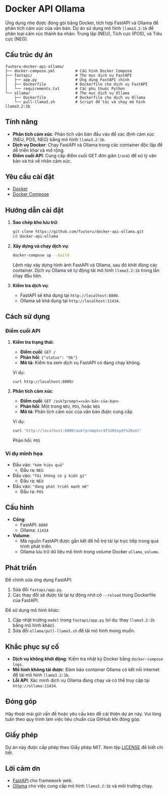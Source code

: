 # Docker API Ollama

Ứng dụng nhẹ được đóng gói bằng Docker, tích hợp FastAPI và Ollama để phân tích cảm xúc của văn bản. Dự án sử dụng mô hình `llama3.2:1b` để phân loại cảm xúc thành ba nhãn: Trung lập (NEU), Tích cực (POS), và Tiêu cực (NEG).

## Cấu trúc dự án

```
fuutoru-docker-api-ollama/
├── docker-compose.yml         # Cấu hình Docker Compose
├── fastapi/                   # Thư mục dịch vụ FastAPI
│   ├── app.py                 # Ứng dụng FastAPI chính
│   ├── Dockerfile             # Dockerfile cho dịch vụ FastAPI
│   └── requirements.txt       # Các phụ thuộc Python
└── ollama/                    # Thư mục dịch vụ Ollama
    ├── Dockerfile             # Dockerfile cho dịch vụ Ollama
    └── pull-llama3.sh         # Script để tải và chạy mô hình llama3.2:1b
```

## Tính năng

- **Phân tích cảm xúc**: Phân tích văn bản đầu vào để xác định cảm xúc (NEU, POS, NEG) bằng mô hình `llama3.2:1b`.
- **Dịch vụ Docker**: Chạy FastAPI và Ollama trong các container độc lập để dễ triển khai và mở rộng.
- **Điểm cuối API**: Cung cấp điểm cuối GET đơn giản (`/ask`) để xử lý văn bản và trả về nhãn cảm xúc.

## Yêu cầu cài đặt

- [Docker](https://docs.docker.com/get-docker/)
- [Docker Compose](https://docs.docker.com/compose/install/)

## Hướng dẫn cài đặt

1. **Sao chép kho lưu trữ**:
   ```bash
   git clone https://github.com/fuutoru/docker-api-ollama.git
   cd docker-api-ollama
   ```

2. **Xây dựng và chạy dịch vụ**:
   ```bash
   docker-compose up --build
   ```
   Lệnh này xây dựng hình ảnh FastAPI và Ollama, sau đó khởi động các container. Dịch vụ Ollama sẽ tự động tải mô hình `llama3.2:1b` trong lần chạy đầu tiên.

3. **Kiểm tra dịch vụ**:
   - FastAPI sẽ khả dụng tại `http://localhost:8000`.
   - Ollama sẽ khả dụng tại `http://localhost:11434`.

## Cách sử dụng

### Điểm cuối API

1. **Kiểm tra trạng thái**:
   - **Điểm cuối**: `GET /`
   - **Phản hồi**: `{"status": "Ok"}`
   - **Mô tả**: Kiểm tra xem dịch vụ FastAPI có đang chạy không.

   Ví dụ:
   ```bash
   curl http://localhost:8000/
   ```

2. **Phân tích cảm xúc**:
   - **Điểm cuối**: `GET /ask?prompt=<văn-bản-của-bạn>`
   - **Phản hồi**: Một trong `NEU`, `POS`, hoặc `NEG`
   - **Mô tả**: Phân tích cảm xúc của văn bản được cung cấp.

   Ví dụ:
   ```bash
   curl "http://localhost:8000/ask?prompt=rất%20tuyệt%20vời"
   ```
   Phản hồi: `POS`

### Ví dụ minh họa

- Đầu vào: `"kém hiệu quả"`
  - Đầu ra: `NEG`
- Đầu vào: `"Tôi không có ý kiến gì"`
  - Đầu ra: `NEU`
- Đầu vào: `"đang phát triển mạnh mẽ"`
  - Đầu ra: `POS`

## Cấu hình

- **Cổng**:
  - FastAPI: `8000`
  - Ollama: `11434`
- **Volume**:
  - Mã nguồn FastAPI được gắn kết để hỗ trợ tải lại trực tiếp trong quá trình phát triển.
  - Ollama lưu trữ dữ liệu mô hình trong volume Docker `ollama_volume`.

## Phát triển

Để chỉnh sửa ứng dụng FastAPI:
1. Sửa đổi `fastapi/app.py`.
2. Các thay đổi sẽ được tải lại tự động nhờ cờ `--reload` trong Dockerfile của FastAPI.

Để sử dụng mô hình khác:
1. Cập nhật trường `model` trong `fastapi/app.py` (ví dụ: thay `llama3.2:1b` bằng mô hình khác).
2. Sửa đổi `ollama/pull-llama3.sh` để tải mô hình mong muốn.

## Khắc phục sự cố

- **Dịch vụ không khởi động**: Kiểm tra nhật ký Docker bằng `docker-compose logs`.
- **Mô hình không tải được**: Đảm bảo container Ollama có kết nối internet để tải mô hình `llama3.2:1b`.
- **Lỗi API**: Xác minh dịch vụ Ollama đang chạy và có thể truy cập tại `http://ollama:11434`.

## Đóng góp

Hãy thoải mái gửi vấn đề hoặc yêu cầu kéo để cải thiện dự án này. Vui lòng tuân theo quy trình làm việc tiêu chuẩn của GitHub khi đóng góp.

## Giấy phép

Dự án này được cấp phép theo Giấy phép MIT. Xem tệp [LICENSE](LICENSE) để biết chi tiết.

## Lời cảm ơn

- [FastAPI](https://fastapi.tiangolo.com/) cho framework web.
- [Ollama](https://ollama.ai/) cho việc cung cấp mô hình `llama3.2:1b` và môi trường chạy.

